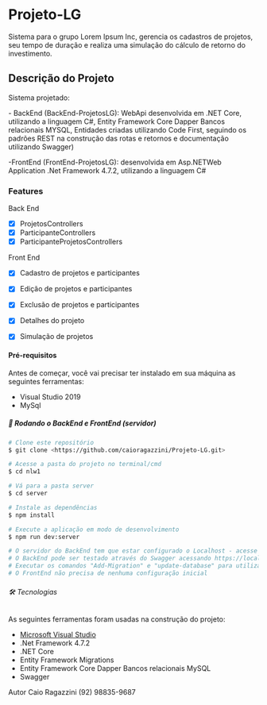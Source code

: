 # Projeto-LG
Sistema para o grupo Lorem Ipsum Inc, gerencia os cadastros de projetos, seu tempo de duração e realiza uma simulação do cálculo de retorno do investimento.

## Descrição do Projeto
<p align="left">
	Sistema projetado:
	<p>- BackEnd (BackEnd-ProjetosLG): WebApi desenvolvida em .NET Core, utilizando a linguagem C#, Entity Framework Core Dapper Bancos relacionais MYSQL, Entidades criadas utilizando Code First, seguindo os padrões REST na construção das rotas e retornos e documentação utilizando Swagger)</p>
	<p>-FrontEnd (FrontEnd-ProjetosLG): desenvolvida em Asp.NETWeb Application .Net Framework 4.7.2, utilizando a linguagem C#</p>
	
### Features
Back End
- [x] ProjetosControllers
- [x] ParticipanteControllers
- [x] ParticipanteProjetosControllers

Front End
- [x] Cadastro de projetos e participantes
- [x] Edição de projetos e participantes
- [x] Exclusão de projetos e participantes
- [x] Detalhes do projeto
- [x] Simulação de projetos


#### Pré-requisitos

Antes de começar, você vai precisar ter instalado em sua máquina as seguintes ferramentas:
- Visual Studio 2019
- MySql 

##### 🎲 Rodando o BackEnd e FrontEnd (servidor)

```bash
# Clone este repositório
$ git clone <https://github.com/caioragazzini/Projeto-LG.git>

# Acesse a pasta do projeto no terminal/cmd
$ cd nlw1

# Vá para a pasta server
$ cd server

# Instale as dependências
$ npm install

# Execute a aplicação em modo de desenvolvimento
$ npm run dev:server

# O servidor do BackEnd tem que estar configurado o Localhost - acesse <https://localhost:44394/>
# O BackEnd pode ser testado através do Swagger acessando https://localhost:44394/swagger/index.html
# Executar os comandos "Add-Migration" e "update-database" para utilizar os recurso Migrations do Entity Framework
# O FrontEnd não precisa de nenhuma configuração inicial
```

###### 🛠 Tecnologias

As seguintes ferramentas foram usadas na construção do projeto:

- [Microsoft Visual Studio](https://expo.io/)
- .Net Framework 4.7.2
- .NET Core
- Entity Framework Migrations
- Entity Framework Core Dapper Bancos relacionais MySQL 
- Swagger


Autor
Caio Ragazzini
(92) 98835-9687
